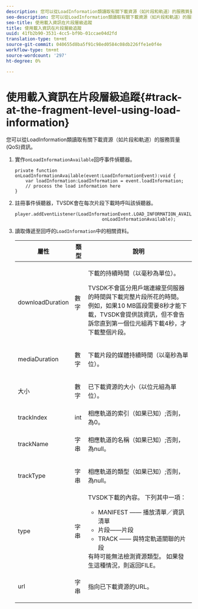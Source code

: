 ```yaml
---
description: 您可以從LoadInformation類讀取有關下載資源（如片段和軌道）的服務質量(QoS)資訊。
seo-description: 您可以從LoadInformation類讀取有關下載資源（如片段和軌道）的服務質量(QoS)資訊。
seo-title: 使用載入資訊在片段層級追蹤
title: 使用載入資訊在片段層級追蹤
uuid: 41fb2b90-3531-4cc5-bf9b-01ccae04d2fd
translation-type: tm+mt
source-git-commit: 040655d8ba5f91c98ed0584c08db226ffe1e0f4e
workflow-type: tm+mt
source-wordcount: '297'
ht-degree: 0%

---
```



# 使用載入資訊在片段層級追蹤{#track-at-the-fragment-level-using-load-information}

您可以從LoadInformation類讀取有關下載資源（如片段和軌道）的服務質量(QoS)資訊。

1. 實作`onLoadInformationAvailable`回呼事件偵聽器。

   ```
   private function onLoadInformationAvailable(event:LoadInformationEvent):void { 
       var loadInformation:LoadInformation = event.loadInformation; 
       // process the load information here     
   }
   ```

1. 註冊事件偵聽器，TVSDK會在每次片段下載時呼叫該偵聽器。

   ```
   player.addEventListener(LoadInformationEvent.LOAD_INFORMATION_AVAILABLE,  
                                    onLoadInformationAvailable);
   ```

1. 讀取傳遞至回呼的`LoadInformation`中的相關資料。

   <table id="table_75E61A2EB25E435DB631166A7FF64757"> 
   <thead> 
   <tr> 
      <th colname="col01" class="entry"> 屬性 </th> 
      <th colname="col1" class="entry"> 類型 </th> 
      <th colname="col2" class="entry"> 說明 </th> 
   </tr> 
   </thead>
   <tbody> 
   <tr> 
      <td colname="col01"> <span class="codeph"> downloadDuration  </span> </td> 
      <td colname="col1"> <p>數字 </p> </td> 
      <td colname="col2"> <p>下載的持續時間（以毫秒為單位）。 </p> <p>TVSDK不會區分用戶端連線至伺服器的時間與下載完整片段所花的時間。 例如，如果10 MB區段需要8秒才能下載，TVSDK會提供該資訊，但不會告訴您直到第一個位元組再下載4秒，才下載整個片段。 </p> </td> 
   </tr> 
   <tr> 
      <td colname="col01"> <span class="codeph"> mediaDuration  </span> </td> 
      <td colname="col1"> <p>數字 </p> </td> 
      <td colname="col2"> 下載片段的媒體持續時間（以毫秒為單位）。 </td> 
   </tr> 
   <tr> 
      <td colname="col01"> <span class="codeph"> 大小  </span> </td> 
      <td colname="col1"> <p>數字 </p> </td> 
      <td colname="col2"> 已下載資源的大小（以位元組為單位）。 </td> 
   </tr> 
   <tr> 
      <td colname="col01"> <span class="codeph"> trackIndex  </span> </td> 
      <td colname="col1"> <p>int </p> </td> 
      <td colname="col2"> 相應軌道的索引（如果已知）;否則，為0。 </td> 
   </tr> 
   <tr> 
      <td colname="col01"> <span class="codeph"> trackName  </span> </td> 
      <td colname="col1"> <p>字串 </p> </td> 
      <td colname="col2"> 相應軌道的名稱（如果已知）;否則，為null。 </td> 
   </tr> 
   <tr> 
      <td colname="col01"> <span class="codeph"> trackType  </span> </td> 
      <td colname="col1"> <p>字串 </p> </td> 
      <td colname="col2"> 相應軌道的類型（如果已知）;否則，為null。 </td> 
   </tr> 
   <tr> 
      <td colname="col01"> <span class="codeph"> type  </span> </td> 
      <td colname="col1"> <p>字串 </p> </td> 
      <td colname="col2"> TVSDK下載的內容。 下列其中一項： 
      <ul id="ul_FA02F42D109344F4866073908CA4E835"> 
      <li id="li_0E2D3EBCAB58477FB5EA526C54FACFFB">MANIFEST —— 播放清單／資訊清單 </li> 
      <li id="li_D7894C2F0CB64C909C6398288EA5683A">片段——片段 </li> 
      <li id="li_4D4FEDB7704C411B80891B5028B0C20E">TRACK —— 與特定軌道關聯的片段 </li> 
      </ul> 有時可能無法檢測資源類型。 如果發生這種情況，則返回FILE。 </td> 
   </tr> 
   <tr> 
      <td colname="col01"> <span class="codeph"> url  </span> </td> 
      <td colname="col1"> <p>字串 </p> </td> 
      <td colname="col2"> 指向已下載資源的URL。 </td> 
   </tr> 
   </tbody> 
   </table>
